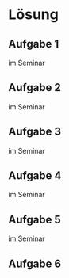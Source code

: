 # Lösung
## Aufgabe 1
im Seminar

## Aufgabe 2
im Seminar

## Aufgabe 3
im Seminar

## Aufgabe 4
im Seminar

## Aufgabe 5
im Seminar

## Aufgabe 6





